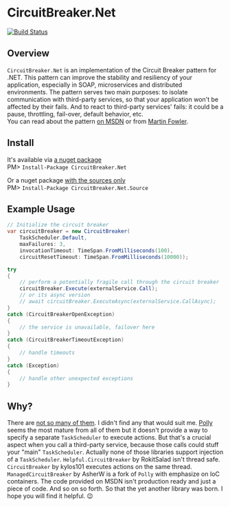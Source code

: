 # CircuitBreaker.Net
[![Build Status](https://travis-ci.org/alexandrnikitin/CircuitBreaker.Net.svg?branch=master)](https://travis-ci.org/alexandrnikitin/CircuitBreaker.Net)

## Overview

`CircuitBreaker.Net` is an implementation of the Circuit Breaker pattern for .NET.
This pattern can improve the stability and resiliency of your application, especially in SOAP, microservices and distributed environments. The pattern serves two main purposes: to isolate communication with third-party services, so that your application won't be affected by their fails. And to react to third-party services' fails: it could be a pause, throttling, fail-over, default behavior, etc.  
You can read about the pattern [on MSDN][MSDN] or from [Martin Fowler][fowler].

## Install

It's available via [a nuget package](https://www.nuget.org/packages/CircuitBreaker.Net)  
PM> `Install-Package CircuitBreaker.Net`

Or a nuget package [with the sources only](https://www.nuget.org/packages/CircuitBreaker.Net.Source)  
PM> `Install-Package CircuitBreaker.Net.Source`

## Example Usage

```csharp
// Initialize the circuit breaker
var circuitBreaker = new CircuitBreaker(
    TaskScheduler.Default,
    maxFailures: 3,
    invocationTimeout: TimeSpan.FromMilliseconds(100),
    circuitResetTimeout: TimeSpan.FromMilliseconds(10000));

try
{
    // perform a potentially fragile call through the circuit breaker
    circuitBreaker.Execute(externalService.Call);
    // or its async version
    // await circuitBreaker.ExecuteAsync(externalService.CallAsync);
}
catch (CircuitBreakerOpenException)
{
    // the service is unavailable, failover here
}
catch (CircuitBreakerTimeoutException)
{
    // handle timeouts
}
catch (Exception)
{
    // handle other unexpected exceptions
}

```

## Why?

There are [not so many of them][nuget-curcuitbreaker]. I didn't find any that would suit me. [Polly][polly] seems the most mature from all of them but it doesn't provide a way to specify a separate `TaskScheduler` to execute actions. But that's a crucial aspect when you call a third-party service, because those calls could stuff your "main" `TaskScheduler`. Actually none of those libraries support injection of a `TaskScheduler`. `Helpful.CircuitBreaker` by RokitSalad isn't thread safe. `CircuitBreaker` by kylos101 executes actions on the same thread. `ManagedCircuitBreaker` by AsherW is a fork of `Polly` with emphasize on IoC containers. The code provided on MSDN isn't production ready and just a piece of code. And so on so forth. So that the yet another library was born. I hope you will find it helpful. :wink:


  [nuget-curcuitbreaker]: https://www.nuget.org/packages?q=circuit+breaker
  [polly]: https://github.com/michael-wolfenden/Polly
  [fowler]: http://martinfowler.com/bliki/CircuitBreaker.html
  [MSDN]: https://msdn.microsoft.com/en-us/library/dn589784.aspx
